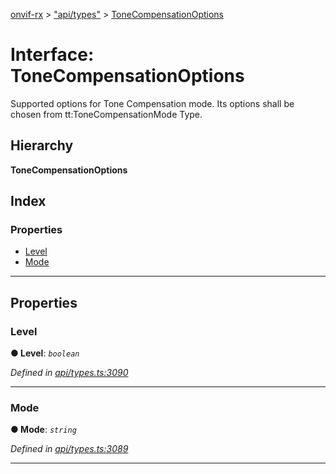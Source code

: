 [onvif-rx](../README.md) > ["api/types"](../modules/_api_types_.md) > [ToneCompensationOptions](../interfaces/_api_types_.tonecompensationoptions.md)

# Interface: ToneCompensationOptions

Supported options for Tone Compensation mode. Its options shall be chosen from tt:ToneCompensationMode Type.

## Hierarchy

**ToneCompensationOptions**

## Index

### Properties

* [Level](_api_types_.tonecompensationoptions.md#level)
* [Mode](_api_types_.tonecompensationoptions.md#mode)

---

## Properties

<a id="level"></a>

###  Level

**● Level**: *`boolean`*

*Defined in [api/types.ts:3090](https://github.com/patrickmichalina/onvif-rx/blob/d62cee9/src/api/types.ts#L3090)*

___
<a id="mode"></a>

###  Mode

**● Mode**: *`string`*

*Defined in [api/types.ts:3089](https://github.com/patrickmichalina/onvif-rx/blob/d62cee9/src/api/types.ts#L3089)*

___

